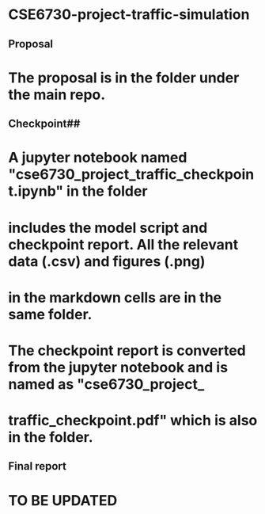 # CSE6730-project-traffic-simulation

## Proposal ##
# The proposal is in the <proposal> folder under the main repo.

## Checkpoint##
# A jupyter notebook named "cse6730_project_traffic_checkpoint.ipynb" in the <checkpoint> folder 
# includes the model script and checkpoint report. All the relevant data (.csv) and figures (.png)
# in the markdown cells are in the same folder.
#
# The checkpoint report is converted from the jupyter notebook and is named as "cse6730_project_
# traffic_checkpoint.pdf" which is also in the <checkpoint> folder.

## Final report ##
# TO BE UPDATED 
